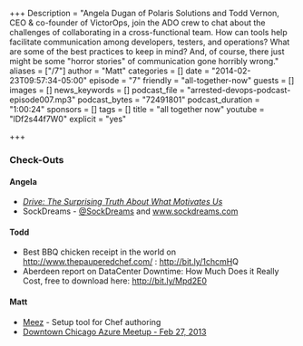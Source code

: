 +++
Description = "Angela Dugan of Polaris Solutions and Todd Vernon, CEO & co-founder of VictorOps, join the ADO crew to chat about the challenges of collaborating in a cross-functional team. How can tools help facilitate communication among developers, testers, and operations? What are some of the best practices to keep in mind? And, of course, there just might be some \"horror stories\" of communication gone horribly wrong."
aliases = ["/7"]
author = "Matt"
categories = []
date = "2014-02-23T09:57:34-05:00"
episode = "7"
friendly = "all-together-now"
guests = []
images = []
news_keywords = []
podcast_file = "arrested-devops-podcast-episode007.mp3"
podcast_bytes = "72491801"
podcast_duration = "1:00:24"
sponsors = []
tags = []
title = "all together now"
youtube = "lDf2s44f7W0"
explicit = "yes"

+++

<h3>Check-Outs</h3>
<h4>Angela</h4>
<ul>
	<li><a href="http://www.amazon.com/Drive-Surprising-Truth-About-Motivates/dp/1594484805" target="_blank"><em>Drive: The Surprising Truth About What Motivates Us</em></a></li>
	<li>SockDreams - <a href="http://twitter.com/SockDreams" target="_blank">@SockDreams</a> and <a href="http://www.sockdreams.com" target="_blank">www.sockdreams.com</a></li>
</ul>
<h4>Todd</h4>
<ul>
	<li>Best BBQ chicken receipt in the world on <a href="http://www.thepauperedchef.com/" target="_blank">http://www.thepauperedchef.com/</a> : <a href="http://bit.ly/1chcmH" target="_blank">http://bit.ly/1chcmH</a>Q</li>
	<li>Aberdeen report on DataCenter Downtime: How Much Does it Really Cost, free to download here: <a href="http://bit.ly/Mpd2E0" target="_blank">http://bit.ly/Mpd2E0</a></li>
</ul>
<h4>Matt</h4>
<ul>
	<li><a href="http://github.com/paulczar/meez">Meez</a> - Setup tool for Chef authoring</li>
	<li><a href="http://www.meetup.com/Downtown-Chicago-Azure-Meet-Up/events/160731772/">Downtown Chicago Azure Meetup - Feb 27, 2013</a></li>
</ul>
